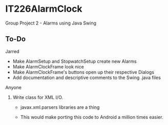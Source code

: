 # IT226AlarmClock
Group Project 2 - Alarms using Java Swing

## To-Do

Jarred
* Make AlarmSetup and StopwatchSetup create new Alarms
* Make AlarmClockFrame look nice
* Make AlarmClockFrame's buttons open up their respective Dialogs
* Add documentation and descriptive comments to the Swing .java files

Anyone
1. Write class for XML I/O.

	* javax.xml.parsers libraries are a thing

	* This would make porting this code to Android a million times easier.